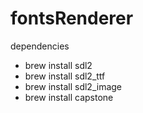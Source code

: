 # fontsRenderer

dependencies
* brew install sdl2
* brew install sdl2_ttf
* brew install sdl2_image
* brew install capstone


